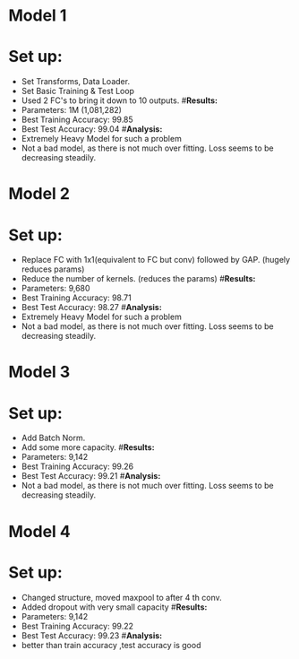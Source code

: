 # Model 1

 # **Set up:**
* Set Transforms, Data Loader.
* Set Basic Training  & Test Loop
* Used 2 FC's to bring it down to 10 outputs.
 #**Results:**
* Parameters: 1M  (1,081,282)
* Best Training Accuracy: 99.85
* Best Test Accuracy: 99.04
  #**Analysis:**
* Extremely Heavy Model for such a problem
* Not a bad model, as there is not much over fitting. Loss seems to be decreasing steadily.

# Model 2

  # **Set up:**
* Replace FC with 1x1(equivalent to FC but conv) followed by GAP. (hugely reduces params)
* Reduce the number of kernels. (reduces the params)
 #**Results:**
* Parameters: 9,680
* Best Training Accuracy: 98.71
* Best Test Accuracy: 98.27
  #**Analysis:**
* Extremely Heavy Model for such a problem
* Not a bad model, as there is not much over fitting. Loss seems to be decreasing steadily.


# Model 3

  # **Set up:**
* Add Batch Norm.
* Add some more capacity.
  #**Results:**
* Parameters: 9,142
* Best Training Accuracy: 99.26
* Best Test Accuracy: 99.21
 #**Analysis:**
* Not a bad model, as there is not much over fitting. Loss seems to be decreasing steadily.

# Model 4

  # **Set up:**
* Changed structure, moved maxpool to after 4 th conv.
* Added dropout with very small capacity
  #**Results:**
* Parameters: 9,142
* Best Training Accuracy: 99.22
* Best Test Accuracy: 99.23
  #**Analysis:**
* better than train accuracy ,test accuracy is good
